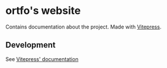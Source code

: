 # ortfo's website

Contains documentation about the project. Made with [Vitepress](https://vitepress.dev).

## Development

See [Vitepress' documentation](https://vitepress.dev/guide/getting-started)

